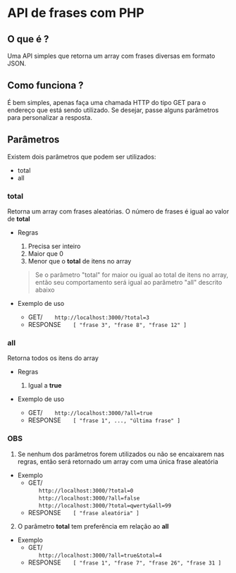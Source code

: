 # API de frases com PHP

## O que é ?

Uma API simples que retorna um array com frases diversas em formato JSON.

## Como funciona ?

É bem simples, apenas faça uma chamada HTTP do tipo GET para o endereço que está sendo utilizado. Se desejar, passe alguns parâmetros para personalizar a resposta.

## Parâmetros

Existem dois parâmetros que podem ser utilizados:

- total
- all

### total

Retorna um array com frases aleatórias. O número de frases é igual ao valor de **total**

- Regras

  1. Precisa ser inteiro
  2. Maior que 0
  3. Menor que o **total** de itens no array

  > Se o parâmetro "total" for maior ou igual ao total de itens no array, então seu comportamento será igual ao parâmetro "all" descrito abaixo

- Exemplo de uso
  - GET/
    &nbsp;&nbsp;&nbsp;&nbsp;&nbsp;&nbsp;`http://localhost:3000/?total=3`
  - RESPONSE
    &nbsp;&nbsp;&nbsp;&nbsp;&nbsp;&nbsp;`[ "frase 3", "frase 8", "frase 12" ]`

### all

Retorna todos os itens do array

- Regras

  1. Igual a **true**

- Exemplo de uso
  - GET/
    &nbsp;&nbsp;&nbsp;&nbsp;&nbsp;&nbsp;`http://localhost:3000/?all=true`
  - RESPONSE
    &nbsp;&nbsp;&nbsp;&nbsp;&nbsp;&nbsp;`[ "frase 1", ..., "última frase" ]`

### OBS

1. Se nenhum dos parâmetros forem utilizados ou não se encaixarem nas regras, então será retornado um array com uma única frase aleatória

- Exemplo
  - GET/
    <br> &nbsp;&nbsp;&nbsp;&nbsp;&nbsp;&nbsp;`http://localhost:3000/?total=0`
    <br> &nbsp;&nbsp;&nbsp;&nbsp;&nbsp;&nbsp;`http://localhost:3000/?all=false`
    <br> &nbsp;&nbsp;&nbsp;&nbsp;&nbsp;&nbsp;`http://localhost:3000/?total=qwerty&all=99`
  - RESPONSE
    &nbsp;&nbsp;&nbsp;&nbsp;&nbsp;&nbsp;`[ "frase aleatória" ]`

2. O parâmetro **total** tem preferência em relação ao **all**

- Exemplo
  - GET/
    <br> &nbsp;&nbsp;&nbsp;&nbsp;&nbsp;&nbsp;`http://localhost:3000/?all=true&total=4`
  - RESPONSE
    &nbsp;&nbsp;&nbsp;&nbsp;&nbsp;&nbsp;`[ "frase 1", "frase 7", "frase 26", "frase 31 ]`
